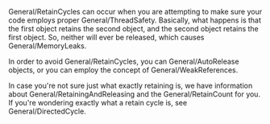 

General/RetainCycles can occur when you are attempting to make sure your code employs proper General/ThreadSafety. Basically, what happens is that the first object retains the second object, and the second object retains the first object. So, neither will ever be released, which causes General/MemoryLeaks.

In order to avoid General/RetainCycles, you can General/AutoRelease objects, or you can employ the concept of General/WeakReferences.

In case you're not sure just what exactly retaining is, we have information about General/RetainingAndReleasing and the General/RetainCount for you. If you're wondering exactly what a retain cycle is, see General/DirectedCycle.